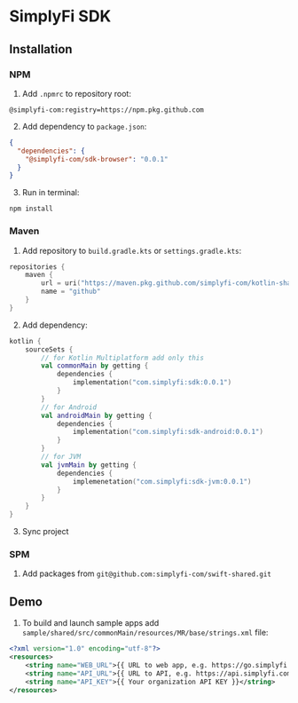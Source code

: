 # SimplyFi SDK

## Installation

### NPM

1. Add `.npmrc` to repository root:

```text
@simplyfi-com:registry=https://npm.pkg.github.com
```

2. Add dependency to `package.json`:

```json
{
  "dependencies": {
    "@simplyfi-com/sdk-browser": "0.0.1"
  }
}
```

3. Run in terminal:

```shell
npm install
```

### Maven

1. Add repository to `build.gradle.kts` or `settings.gradle.kts`:

```kotlin
repositories {
    maven {
        url = uri("https://maven.pkg.github.com/simplyfi-com/kotlin-shared")
        name = "github"
    }
}
```

2. Add dependency:

```kotlin
kotlin {
    sourceSets {
        // for Kotlin Multiplatform add only this
        val commonMain by getting {
            dependencies {
                implementation("com.simplyfi:sdk:0.0.1")
            }
        }
        // for Android
        val androidMain by getting {
            dependencies {
                implementation("com.simplyfi:sdk-android:0.0.1")
            }
        }
        // for JVM
        val jvmMain by getting {
            dependencies {
                implemenetation("com.simplyfi:sdk-jvm:0.0.1")
            }
        }
    }
}
```

3. Sync project

### SPM

1. Add packages from `git@github.com:simplyfi-com/swift-shared.git`

## Demo

1. To build and launch sample apps add `sample/shared/src/commonMain/resources/MR/base/strings.xml` file:
```xml
<?xml version="1.0" encoding="utf-8"?>
<resources>
    <string name="WEB_URL">{{ URL to web app, e.g. https://go.simplyfi.com }}</string>
    <string name="API_URL">{{ URL to API, e.g. https://api.simplyfi.com }}</string>
    <string name="API_KEY">{{ Your organization API KEY }}</string>
</resources>
```